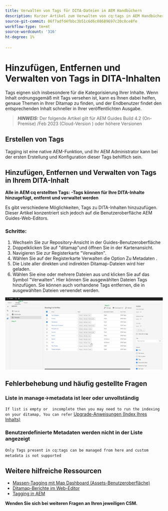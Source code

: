 ```yaml
---
title: Verwalten von Tags für DITA-Dateien in AEM Handbüchern
description: Kurzer Artikel zum Verwalten von cq:tags in AEM Handbüchern
source-git-commit: 06f7adfd4fbbc3b51c6d6c08689697c20c8ce8fe
workflow-type: tm+mt
source-wordcount: '316'
ht-degree: 1%

---
```



# Hinzufügen, Entfernen und Verwalten von Tags in DITA-Inhalten

Tags eignen sich insbesondere für die Kategorisierung Ihrer Inhalte. Wenn Inhalt ordnungsgemäß mit Tags versehen ist, kann es Ihnen dabei helfen, genaue Themen in Ihrer Ditamap zu finden, und der Endbenutzer findet den entsprechenden Inhalt schneller in Ihrer veröffentlichten Ausgabe.

> **_HINWEIS:_**  Der folgende Artikel gilt für AEM Guides Build 4.2 (On-Premise) /Feb 2023 (Cloud-Version ) oder höhere Versionen


## Erstellen von Tags

Tagging ist eine native AEM-Funktion, und Ihr AEM Administrator kann bei der ersten Erstellung und Konfiguration dieser Tags behilflich sein.


## Hinzufügen, Entfernen und Verwalten von Tags in Ihrem DITA-Inhalt

**Alle in AEM cq erstellten Tags: -Tags können für Ihre DITA-Inhalte hinzugefügt, entfernt und verwaltet werden**

Es gibt verschiedene Möglichkeiten, Tags zu DITA-Inhalten hinzuzufügen. Dieser Artikel konzentriert sich jedoch auf die Benutzeroberfläche AEM Guides-Web-Editors.

### Schritte:

1. Wechseln Sie zur Repository-Ansicht in der Guides-Benutzeroberfläche
2. Doppelklicken Sie auf &quot;ditamap&quot;und öffnen Sie in der Kartenansicht.
3. Navigieren Sie zur Registerkarte &quot;Verwalten&quot;.
4. Wählen Sie auf der Registerkarte Verwalten die Option Zu Metadaten .
5. Die Liste aller direkten und indirekten Ditamap-Dateien wird hier geladen.
6. Wählen Sie eine oder mehrere Dateien aus und klicken Sie auf das Symbol &quot;Verwalten&quot;. Hier können Sie ausgewählten Dateien Tags hinzufügen.
Sie können auch vorhandene Tags entfernen, die in ausgewählten Dateien verwendet werden.

<img title="Verwalten von Tags in AEM Handbüchern " alt="Verwalten von Tags in DITA " src="ManageTags.jpg">

## Fehlerbehebung und häufig gestellte Fragen

### Liste in manage->metadata ist leer oder unvollständig

`If list is empty or  incomplete then you may need to run the indexing on your ditamap, You can refer` [Upgrade-Anweisungen (Index Ihres Inhalts)](https://experienceleague.adobe.com/docs/experience-manager-guides-learn/tutorials/install-guide/on-prem-ig/download-install-upgrade-aemg/upgrade-xml-documentation.html?lang=en#steps-to-index-the-existing-content-to-use-the-new-find-and-replace%3A)

### Benutzerdefinierte Metadaten werden nicht in der Liste angezeigt

`Only Tags present in cq:tags can be managed from here and custom metadata is not supported`




## Weitere hilfreiche Ressourcen

- [Massen-Tagging mit Map Dashboard (Assets-Benutzeroberfläche)](https://experienceleague.adobe.com/docs/experience-manager-guides-learn/tutorials/user-guide/manaege-metadata/map-editor-bulk-tagging.html?lang=en)
- [Ditamap-Berichte im Web-Editor](https://experienceleague.adobe.com/docs/experience-manager-guides-learn/tutorials/user-guide/reports-aem-guide/reports-web-editor.html?lang=en)
- [Tagging in AEM](https://experienceleague.adobe.com/docs/experience-manager-learn/assets/configuring/tagging.html?lang=en)


**Wenden Sie sich bei weiteren Fragen an Ihren jeweiligen CSM.**

